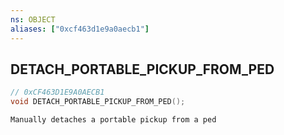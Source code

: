 ```yaml
---
ns: OBJECT
aliases: ["0xcf463d1e9a0aecb1"]
---
```

## DETACH_PORTABLE_PICKUP_FROM_PED

```c
// 0xCF463D1E9A0AECB1
void DETACH_PORTABLE_PICKUP_FROM_PED();
```

```
Manually detaches a portable pickup from a ped
```
